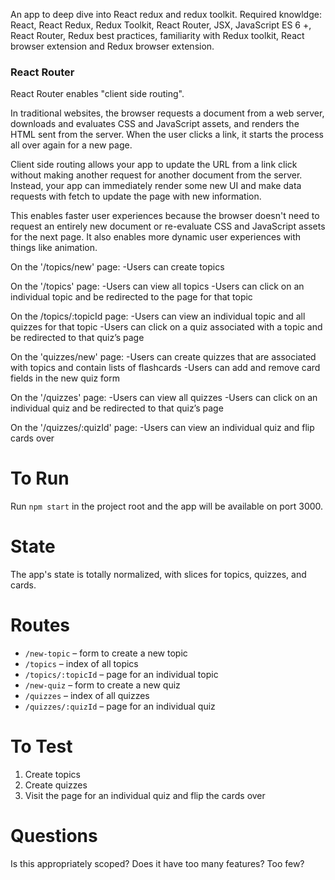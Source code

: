 An app to deep dive into React redux and redux toolkit. Required knowldge: React, React Redux, Redux Toolkit, React Router, JSX, JavaScript ES 6 +, React Router, Redux best practices, familiarity with Redux toolkit, React browser extension and Redux browser extension.

### React Router

React Router enables "client side routing".

In traditional websites, the browser requests a document from a web server, downloads and evaluates CSS and JavaScript assets, and renders the HTML sent from the server. When the user clicks a link, it starts the process all over again for a new page.

Client side routing allows your app to update the URL from a link click without making another request for another document from the server. Instead, your app can immediately render some new UI and make data requests with fetch to update the page with new information.

This enables faster user experiences because the browser doesn't need to request an entirely new document or re-evaluate CSS and JavaScript assets for the next page. It also enables more dynamic user experiences with things like animation.

On the '/topics/new' page:
-Users can create topics

On the '/topics' page:
-Users can view all topics
-Users can click on an individual topic and be redirected to the page for that topic

On the /topics/:topicId page:
-Users can view an individual topic and all quizzes for that topic
-Users can click on a quiz associated with a topic and be redirected to that quiz’s page

On the 'quizzes/new' page:
-Users can create quizzes that are associated with topics and contain lists of flashcards
-Users can add and remove card fields in the new quiz form

On the '/quizzes' page:
-Users can view all quizzes
-Users can click on an individual quiz and be redirected to that quiz’s page

On the '/quizzes/:quizId' page:
-Users can view an individual quiz and flip cards over

# To Run

Run `npm start` in the project root and the app will be available on port 3000.

# State

The app's state is totally normalized, with slices for topics, quizzes, and cards.

# Routes

- `/new-topic` – form to create a new topic
- `/topics` – index of all topics
- `/topics/:topicId` – page for an individual topic
- `/new-quiz` – form to create a new quiz
- `/quizzes` – index of all quizzes
- `/quizzes/:quizId` – page for an individual quiz

# To Test

1. Create topics
2. Create quizzes
3. Visit the page for an individual quiz and flip the cards over

# Questions

Is this appropriately scoped? Does it have too many features? Too few?

